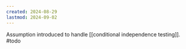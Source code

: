 ```yaml
---
created: 2024-08-29
lastmod: 2024-09-02
---
```


Assumption introduced to handle [[conditional independence testing]]. #todo 